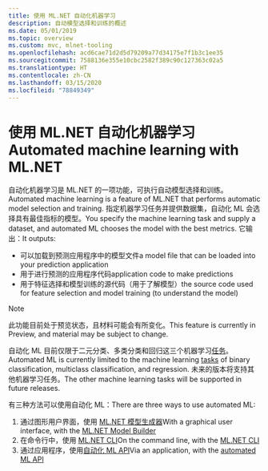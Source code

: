 ```yaml
---
title: 使用 ML.NET 自动化机器学习
description: 自动模型选择和训练的概述
ms.date: 05/01/2019
ms.topic: overview
ms.custom: mvc, mlnet-tooling
ms.openlocfilehash: acd6cae71d2d5d79209a77d34175e7f1b3c1ee35
ms.sourcegitcommit: 7588136e355e10cbc2582f389c90c127363c02a5
ms.translationtype: HT
ms.contentlocale: zh-CN
ms.lasthandoff: 03/15/2020
ms.locfileid: "78849349"
---
```

# <a name="automated-machine-learning-with-mlnet"></a><span data-ttu-id="c7473-103">使用 ML.NET 自动化机器学习</span><span class="sxs-lookup"><span data-stu-id="c7473-103">Automated machine learning with ML.NET</span></span>

<span data-ttu-id="c7473-104">自动化机器学习是 ML.NET 的一项功能，可执行自动模型选择和训练。</span><span class="sxs-lookup"><span data-stu-id="c7473-104">Automated machine learning is a feature of ML.NET that performs automatic model selection and training.</span></span> <span data-ttu-id="c7473-105">指定机器学习任务并提供数据集，自动化 ML 会选择具有最佳指标的模型。</span><span class="sxs-lookup"><span data-stu-id="c7473-105">You specify the machine learning task and supply a dataset, and automated ML chooses the model with the best metrics.</span></span> <span data-ttu-id="c7473-106">它输出：</span><span class="sxs-lookup"><span data-stu-id="c7473-106">It outputs:</span></span>

- <span data-ttu-id="c7473-107">可以加载到预测应用程序中的模型文件</span><span class="sxs-lookup"><span data-stu-id="c7473-107">a model file that can be loaded into your prediction application</span></span>
- <span data-ttu-id="c7473-108">用于进行预测的应用程序代码</span><span class="sxs-lookup"><span data-stu-id="c7473-108">application code to make predictions</span></span>
- <span data-ttu-id="c7473-109">用于特征选择和模型训练的源代码（用于了解模型）</span><span class="sxs-lookup"><span data-stu-id="c7473-109">the source code used for feature selection and model training (to understand the model)</span></span>

> [!NOTE]
> <span data-ttu-id="c7473-110">此功能目前处于预览状态，且材料可能会有所变化。</span><span class="sxs-lookup"><span data-stu-id="c7473-110">This feature is currently in Preview, and material may be subject to change.</span></span>

<span data-ttu-id="c7473-111">自动化 ML 目前仅限于二元分类、多类分类和回归这三个机器学习[任务](resources/tasks.md)。</span><span class="sxs-lookup"><span data-stu-id="c7473-111">Automated ML is currently limited to the machine learning [tasks](resources/tasks.md) of binary classification, multiclass classification, and regression.</span></span> <span data-ttu-id="c7473-112">未来的版本将支持其他机器学习任务。</span><span class="sxs-lookup"><span data-stu-id="c7473-112">The other machine learning tasks will be supported in future releases.</span></span>

<span data-ttu-id="c7473-113">有三种方法可以使用自动化 ML：</span><span class="sxs-lookup"><span data-stu-id="c7473-113">There are three ways to use automated ML:</span></span>

1. <span data-ttu-id="c7473-114">通过图形用户界面，使用 [ML.NET 模型生成器](automate-training-with-model-builder.md)</span><span class="sxs-lookup"><span data-stu-id="c7473-114">With a graphical user interface, with the [ML.NET Model Builder](automate-training-with-model-builder.md)</span></span>
1. <span data-ttu-id="c7473-115">在命令行中，使用 [ML.NET CLI](automate-training-with-cli.md)</span><span class="sxs-lookup"><span data-stu-id="c7473-115">On the command line, with the [ML.NET CLI](automate-training-with-cli.md)</span></span>
1. <span data-ttu-id="c7473-116">通过应用程序，使用[自动化 ML API](how-to-guides/how-to-use-the-automl-api.md)</span><span class="sxs-lookup"><span data-stu-id="c7473-116">Via an application, with the [automated ML API](how-to-guides/how-to-use-the-automl-api.md)</span></span>
